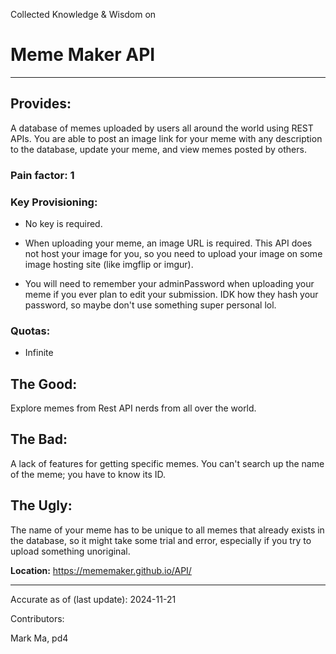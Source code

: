 Collected Knowledge & Wisdom on
#  Meme Maker API
---
## Provides:
A database of memes uploaded by users all around the world using REST APIs. You are able to post an image link for your meme with any description to the database, update your meme, and view memes posted by others.


### Pain factor: 1

### Key Provisioning:     

- No key is required.

- When uploading your meme, an image URL is required. This API does not host your image for you, so you need to upload your image on some image hosting site (like imgflip or imgur).

- You will need to remember your adminPassword when uploading your meme if you ever plan to edit your submission. IDK how they hash your password, so maybe don't use something super personal lol. 

### Quotas:
- Infinite

## The Good:
Explore memes from Rest API nerds from all over the world.

## The Bad:
A lack of features for getting specific memes. You can't search up the name of the meme; you have to know its ID.

## The Ugly:
The name of your meme has to be unique to all memes that already exists in the database, so it might take some trial and error, especially if you try to upload something unoriginal.

**Location:** https://mememaker.github.io/API/

---

Accurate as of (last update):    2024-11-21

Contributors:

Mark Ma, pd4  
